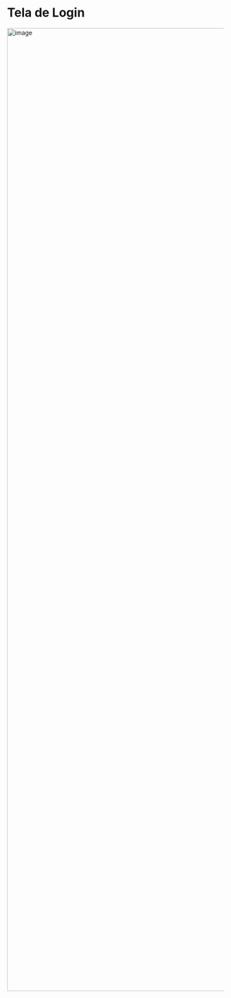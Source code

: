 # Tela de Login
<img width="3456" height="2234" alt="image" src="https://github.com/user-attachments/assets/84665a27-09b9-445e-89fd-1e91d8e51089" />
